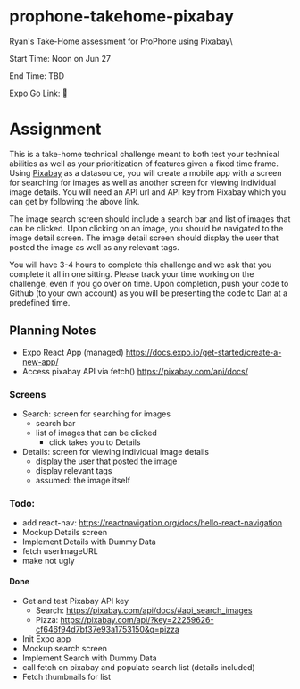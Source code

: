 # prophone-takehome-pixabay
Ryan's Take-Home assessment for ProPhone using Pixabay\

Start Time: Noon on Jun 27

End Time: TBD

Expo Go Link: [🔗](https://expo.io/--/to-exp/exp%3A%2F%2F23-rga.anonymous.prophone-takehome-pixabay.exp.direct%3A80)


# Assignment
This is a take-home technical challenge meant to both test your technical abilities as well as your prioritization of features given a fixed time frame. Using [Pixabay](https://pixabay.com/api/docs/) as a datasource, you will create a mobile app with a screen for searching for images as well as another screen for viewing individual image details. You will need an API url and API key from Pixabay which you can get by following the above link.

The image search screen should include a search bar and list of images that can be clicked. Upon clicking on an image, you should be navigated to the image detail screen. The image detail screen should display the user that posted the image as well as any relevant tags.

You will have 3-4 hours to complete this challenge and we ask that you complete it all in one sitting.  Please track your time working on the challenge, even if you go over on time. Upon completion, push your code to Github (to your own account) as you will be presenting the code to Dan at a predefined time.

## Planning Notes
- Expo React App (managed) https://docs.expo.io/get-started/create-a-new-app/
- Access pixabay API via fetch() https://pixabay.com/api/docs/


### Screens
- Search: screen for searching for images
  - search bar
  - list of images that can be clicked
    - click takes you to Details
- Details: screen for viewing individual image details
  - display the user that posted the image
  - display relevant tags
  - assumed: the image itself

### Todo:

- add react-nav: https://reactnavigation.org/docs/hello-react-navigation
- Mockup Details screen
- Implement Details with Dummy Data
- fetch userImageURL
- make not ugly

#### Done
- Get and test Pixabay API key
  - Search: https://pixabay.com/api/docs/#api_search_images    
  - Pizza: https://pixabay.com/api/?key=22259626-cf646f94d7bf37e93a1753150&q=pizza     
- Init Expo app
- Mockup search screen
- Implement Search with Dummy Data
- call fetch on pixabay and populate search list (details included)
- Fetch thumbnails for list
